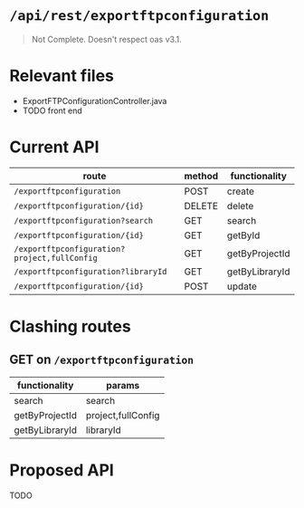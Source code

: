 # `/api/rest/exportftpconfiguration`
> Not Complete.
> Doesn't respect oas v3.1.

# Relevant files
- ExportFTPConfigurationController.java
- TODO front end

# Current API
|route|method|functionality|
|-|-|-|
|`/exportftpconfiguration`|POST|create|
|`/exportftpconfiguration/{id}`|DELETE|delete|
|`/exportftpconfiguration?search`|GET|search|
|`/exportftpconfiguration/{id}`|GET|getById|
|`/exportftpconfiguration?project,fullConfig`|GET|getByProjectId|
|`/exportftpconfiguration?libraryId`|GET|getByLibraryId|
|`/exportftpconfiguration/{id}`|POST|update|

# Clashing routes

## GET on `/exportftpconfiguration`
|functionality|params|
|-|-|
|search|search|
|getByProjectId|project,fullConfig|
|getByLibraryId|libraryId|

# Proposed API
TODO